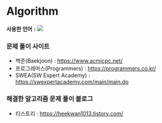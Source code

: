 # Algorithm



**사용한 언어** **:** <img src="https://img.shields.io/badge/Python-3766AB?style=flat-square&logo=Python&logoColor=white"/>



### 문제 풀이 사이트

* 백준(Baekjoon) : https://www.acmicpc.net/
* 프로그래머스(Programmers) : https://programmers.co.kr/
* SWEA(SW Expert Academy) : https://swexpertacademy.com/main/main.do



### 해결한 알고리즘 문제 풀이 블로그

* 티스토리 : https://heekwan1013.tistory.com/ 